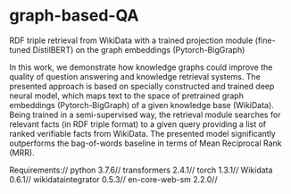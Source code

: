 # graph-based-QA
RDF triple retrieval from WikiData with a trained projection module (fine-tuned DistilBERT) on the graph embeddings (Pytorch-BigGraph)

In this work, we demonstrate how knowledge graphs could improve the quality of question answering and knowledge retrieval systems. The presented approach is based on specially constructed and trained deep neural model, which maps text to the space of pretrained graph embeddings (Pytorch-BigGraph) of a given knowledge base (WikiData). Being trained in a semi-supervised way, the retrieval module searches for relevant facts (in RDF triple format) to a given query providing a list of ranked verifiable facts from WikiData. The presented model significantly outperforms the bag-of-words baseline in terms of Mean Reciprocal Rank (MRR).

Requirements://
  python                    3.7.6//
  transformers              2.4.1//
  torch                     1.3.1//
  Wikidata                  0.6.1//
  wikidataintegrator        0.5.3//
  en-core-web-sm            2.2.0//
